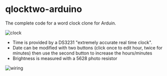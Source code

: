 # qlocktwo-arduino
The complete code for a word clock clone for Arduin. 

![clock](https://raw.githubusercontent.com/PJO2/qlocktwo-arduino/main/qclock.png)

- Time is provided by a DS3231 "extremely accurate real time clock".
- Date can be modified with two buttons (click once to edit hour, twice for minutes) then use the second button to increase the hours/minutes
- Brightness is measured with a 5628 photo resistor

![wiring](https://raw.githubusercontent.com/PJO2/qlocktwo-arduino/main/qclock%20scheme.png)


